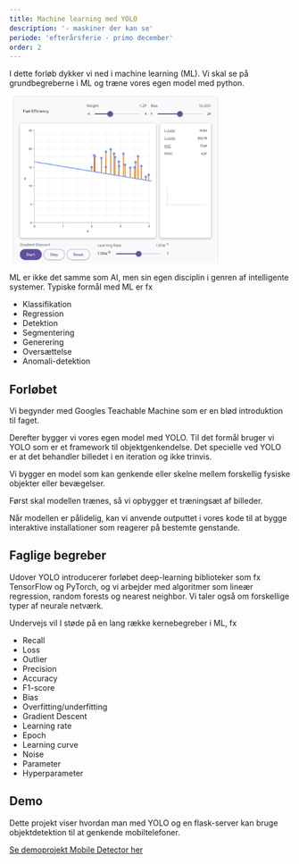 ```yaml
---
title: Machine learning med YOLO
description: '- maskiner der kan se'
periode: 'efterårsferie - primo december'
order: 2
---
```

I dette forløb dykker vi ned i machine learning (ML). Vi skal se på grundbegreberne i ML og træne vores egen model med python. 

<img src="/assets/gradient-descent.png" height="300">

ML er ikke det samme som AI, men sin egen disciplin i genren af intelligente systemer.
Typiske formål med ML er fx

- Klassifikation 
- Regression
- Detektion
- Segmentering
- Generering
- Oversættelse
- Anomali-detektion

## Forløbet

Vi begynder med Googles Teachable Machine som er en blød introduktion til faget. 

Derefter bygger vi vores egen model med YOLO. Til det formål bruger vi YOLO som er et framework til objektgenkendelse. Det specielle ved YOLO er at det behandler billedet i en iteration og ikke trinvis.

Vi bygger en model som kan genkende eller skelne mellem forskellig fysiske objekter eller bevægelser.

Først skal modellen trænes, så vi opbygger et træningsæt af billeder. 

Når modellen er pålidelig, kan vi anvende outputtet i vores kode til at bygge interaktive installationer som reagerer på bestemte genstande. 

## Faglige begreber

Udover YOLO introducerer forløbet deep-learning biblioteker som fx TensorFlow og PyTorch, og vi arbejder med algoritmer som lineær regression, random forests og nearest neighbor. Vi taler også om forskellige typer af neurale netværk. 

Undervejs vil I støde på en lang række kernebegreber i ML, fx

- Recall
- Loss
- Outlier
- Precision
- Accuracy
- F1-score
- Bias
- Overfitting/underfitting
- Gradient Descent
- Learning rate
- Epoch
- Learning curve
- Noise
- Parameter
- Hyperparameter

## Demo

Dette projekt viser hvordan man med YOLO og en flask-server kan bruge objektdetektion til at genkende mobiltelefoner.

[Se demoprojekt Mobile Detector her](https://github.com/slotshaven-ddu/machine-learning-yolo/tree/main/mobile-detect)